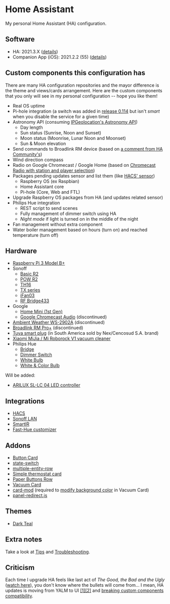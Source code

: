 # Home Assistant

My personal Home Assistant (HA) configuration.

## Software

* HA: 2021.3.X ([details](https://www.home-assistant.io/blog/2021/03/03/release-20213))
* Companion App (iOS): 2021.2.2 (55) ([details](https://github.com/home-assistant/iOS/releases/tag/release%2F2021.2.2%2F2021.55))

## Custom components this configuration has

There are many HA configuration repositories and the mayor difference is the theme and views/cards arrangement. Here are the custom components that you only will see in my personal configuration -- hope you like them!

* Real OS uptime
* Pi-hole integration (a switch was added in [release 0.114](https://www.home-assistant.io/blog/2020/08/12/release-114/#breaking-changes) but isn't *smart* when you disable the service for a given time)
* Astronomy API (consuming [IPGeolocation's Astronomy API](https://ipgeolocation.io/documentation/astronomy-api.html))
  * Day length
  * Sun status (Sunrise, Noon and Sunset)
  * Moon status (Moonrise, Lunar Noon and Moonset)
  * Sun & Moon elevation
* Send commands to Broadlink RM device (based on [a comment from HA Community's](https://community.home-assistant.io/t/41792/9))
* Wind direction compass
* Radio on Google Chromecast / Google Home (based on [Chromecast Radio with station and player selection](https://community.home-assistant.io/t//12732))
* Packages pending updates sensor and list them (like [HACS' sensor](https://hacs.xyz/docs/basic/sensor))
  * Raspberry OS (ex Raspbian)
  * Home Assistant core
  * Pi-hole (Core, Web and FTL)
* Upgrade Raspberry OS packages from HA (and updates related sensor)
* Philips Hue integration
  * REST script to send scenes
  * Fully management of dimmer switch using HA
  * *Night mode* if light is turned on in the middle of the night
* Fan management without extra component
* Water boiler management based on hours (turn on) and reached temperature (turn off)

## Hardware

* [Raspberry Pi 3 Model B+](https://static.raspberrypi.org/files/product-briefs/200206+Raspberry+Pi+3+Model+B+plus+Product+Brief+PRINT&DIGITAL.pdf)
* Sonoff
  * [Basic R2](https://sonoff.tech/product/wifi-diy-smart-switches/basicr2)
  * [POW R2](https://sonoff.tech/product/wifi-diy-smart-switches/powr2)
  * [TH16](https://sonoff.tech/product/wifi-diy-smart-switches/th10-th16)
  * [TX series](https://sonoff.tech/product/wifi-smart-wall-swithes/tx-series)
  * [iFan03](https://sonoff.tech/product/wifi-diy-smart-switches/ifan03)
  * [RF Bridge433](https://sonoff.tech/product/accessories/433-rf-bridge)
* Google
  * [Home Mini (1st Gen)](https://store.google.com/us/product/google_home_mini_first_gen?hl=en-US)
  * [Google Chromecast Audio](https://www.pcmag.com/reviews/google-chromecast-audio) (discontinued)
* [Ambient Weather WS-2902A](https://www.lifewire.com/ambient-weather-ws-2902a-osprey-review-4766784) (discontinued)
* [Broadlink RM Pro+](https://www.banggood.com/Broadlink-RM-Pro-Smart-Home-Automation-Phone-Wireless-Remote-Universal-Controller-EU-Plug-p-942667.html) (discontinued)
* [Tuya smart plug](https://cnshinelite.en.made-in-china.com/product/IdiQrUOYhakB/China-Tuya-APP-Au-Type-Electrical-Smart-Plug-for-Smart-Home.html) (in South America sold by Nex/Cencosud S.A. brand)
* [Xiaomi MiJia / Mi Roborock V1 vacuum cleaner](https://xiaomi-mi.com/cleaning-gear/xiaomi-mijia-roborock-robot-vacuum-cleaner-white/)
* Philips Hue
  * [Bridge](https://www.philips-hue.com/en-us/p/hue-bridge/046677458478)
  * [Dimmer Switch](https://www.philips-hue.com/en-us/p/hue-dimmer-switch/046677473372)
  * [White Bulb](https://www.philips-hue.com/en-us/p/hue-white-1-pack-e26/046677476861)
  * [White & Color Bulb](https://www.philips-hue.com/en-us/p/hue-white-and-color-ambiance-1-pack-e26/046677548483)

Will be added:

* [ARILUX SL-LC 04 LED controller](https://www.banggood.com/ARILUX-SL-LC-04-Super-Mini-LED-WIFI-APP-Controller-+-Remote-Control-For-RGBW-LED-Strip-DC-9-12V-p-1060231.html)

## Integrations

* [HACS](https://hacs.xyz)
* [Sonoff LAN](https://github.com/AlexxIT/SonoffLAN)
* [SmartIR](https://github.com/smartHomeHub/SmartIR)
* [Fast-Hue customizer](https://github.com/azogue/fasthue)

## Addons

* [Button Card](https://github.com/custom-cards/button-card)
* [state-switch](https://github.com/thomasloven/lovelace-state-switch)
* [multiple-entity-row](https://github.com/benct/lovelace-multiple-entity-row)
* [Simple thermostat card](https://github.com/nervetattoo/simple-thermostat)
* [Paper Buttons Row](https://github.com/jcwillox/lovelace-paper-buttons-row)
* [Vacuum Card](https://github.com/denysdovhan/vacuum-card)
* [card-mod](https://github.com/thomasloven/lovelace-card-mod) (required to [modify background color](https://community.home-assistant.io/t/193638/25) in Vacuum Card)
* [panel-redirect.js](https://gist.github.com/balloob/580deaf8c3fc76948559c5963ed4d436)

## Themes

* [Dark Teal](https://github.com/aFFekopp/dark_teal)

## Extra notes

Take a look at [Tips](/utils/README.md#Tips) and [Troubleshooting](/utils/README.md#Troubleshooting).

## Criticism

Each time I upgrade HA feels like last act of *The Good, the Bad and the Ugly* ([watch here](https://www.youtube.com/watch?v=aJCSNIl2Pls)), you don't know where the bullets will come from... I mean, HA updates is moving from YALM to UI [[1]](https://hasspodcast.io/ha033/)[[2]](https://www.home-assistant.io/blog/2021/03/03/release-20213/#integrations-now-available-to-set-up-from-the-ui) and [breaking custom components compatibility](https://community.home-assistant.io/t/custom-header/155399/1100).
